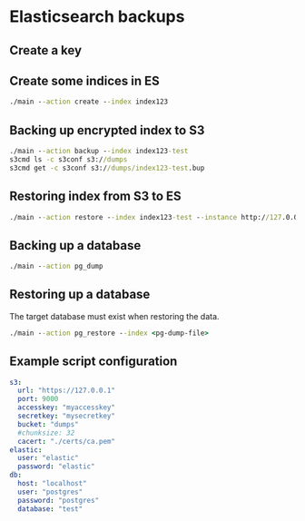 # Elasticsearch backups

## Create a key

## Create some indices in ES

```cmd
./main --action create --index index123
```

## Backing up encrypted index to S3

```cmd
./main --action backup --index index123-test
s3cmd ls -c s3conf s3://dumps
s3cmd get -c s3conf s3://dumps/index123-test.bup
```

## Restoring index from S3 to ES

```cmd
./main --action restore --index index123-test --instance http://127.0.0.1:9201
```

## Backing up a database

```cmd
./main --action pg_dump
```

## Restoring up a database

The target database must exist when restoring the data.

```cmd
./main --action pg_restore --index <pg-dump-file> 
```

## Example script configuration

```yaml
s3:
  url: "https://127.0.0.1"
  port: 9000
  accesskey: "myaccesskey"
  secretkey: "mysecretkey"
  bucket: "dumps"
  #chunksize: 32
  cacert: "./certs/ca.pem"
elastic:
  user: "elastic"
  password: "elastic"
db:
  host: "localhost"
  user: "postgres"
  password: "postgres"
  database: "test"
```
